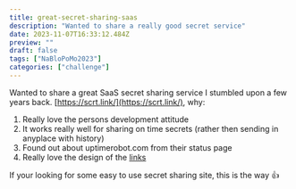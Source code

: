 ```yaml
---
title: great-secret-sharing-saas
description: "Wanted to share a really good secret service"
date: 2023-11-07T16:33:12.484Z
preview: ""
draft: false
tags: ["NaBloPoMo2023"]
categories: ["challenge"]
---
```


Wanted to share a great SaaS secret sharing service I stumbled upon a few years back. [https://scrt.link/](https://scrt.link/), why:

1. Really love the persons development attitude
1. It works really well for sharing on time secrets (rather then sending in anyplace with history)
1. Found out about uptimerobot.com from their status page
1. Really love the design of the [links](https://scrt.link/security)

If your looking for some easy to use secret sharing site, this is the way 👍